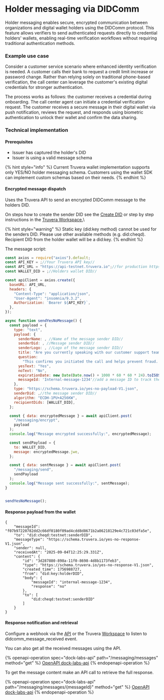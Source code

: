 # Holder messaging via DIDComm

Holder messaging enables secure, encrypted communication between organizations and digital wallet holders using the DIDComm protocol. This feature allows verifiers to send authenticated requests directly to credential holders' wallets, enabling real-time verification workflows without requiring traditional authentication methods.

### Example use case&#x20;

Consider a customer service scenario where enhanced identity verification is needed. A customer calls their bank to request a credit limit increase or password change. Rather than relying solely on traditional phone-based verification, the call center can leverage the customer's existing digital credentials for stronger authentication.

The process works as follows: the customer receives a credential during onboarding. The call center agent can initiate a credential verification request. The customer receives a secure message in their digital wallet via push notification, reviews the request, and responds using biometric authentication to unlock their wallet and confirm the data sharing.

### Technical implementation

#### Prerequisites

* Issuer has captured the holder's DID&#x20;
* Issuer is using a valid message schema&#x20;

{% hint style="info" %}
Current Truvera wallet implementation supports only YES/NO holder messaging schema. Customers using the wallet SDK can implement custom schemas based on their needs.
{% endhint %}

#### **Encrypted message dispatch**

Uses the Truvera API to send an encrypted DIDComm message to the holders  DID.&#x20;

On steps how to create the sender DID see the [Create DID](../dids.md) or step by step instructions in the [Truvera Workspace.](../../workspace/create-an-organization-profile-did.md)\


{% hint style="warning" %}
Static key (did:key method) cannot be used for the senders DID. Please use other available methods (e.g. did:cheqd).\
Recipient DID from the holder wallet will be a did:key.
{% endhint %}

The message script:

```javascript
const axios = require("axios").default;
const API_KEY = ;//Your Truvera API key// 
const API_URL = "https://api-testnet.truvera.io";//for production https://api.truvera.io
const WALLET_DID = ;//Holders wallet DID//

const apiClient = axios.create({
  baseURL: API_URL,
  headers: {
    "Content-Type": "application/json",
    "User-Agent": "insomnia/9.3.2",
    Authorization: `Bearer ${API_KEY}`,
  },
});

async function sendYesNoMessage() {
  const payload = {
    type: "text",
    payload: {
      senderName: , //Name of the message sender DID//
      senderDid: , //Message sender DID//
      senderLogo: , //Logo of the message sender DID//
      title: "Are you currently speaking with our customer support team?",
      question:
        "This confirms you initiated the call and helps prevent fraud. Your personal information will not be shared.",
      yesText: "Yes",
      noText: "No",
      expirationDate: new Date(Date.now() + 1000 * 60 * 60 * 24).toISOString(),
      messageId: 'Internal-message-1234'//add a message ID to track the message
    },
    type: "https://schema.truvera.io/yes-no-payload-V1.json",
    senderDid: ,//the message sender DID//
    algorithm: "ECDH-1PU+A256KW",
    recipientDids: [WALLET_DID],
  };

  const { data: encryptedMessage } = await apiClient.post(
    "/messaging/encrypt",
    payload
  );
  console.log("Message encrypted successfully:", encryptedMessage);

  const sendPayload = {
    to: WALLET_DID,
    message: encryptedMessage.jwe,
  };

  const { data: sentMessage } = await apiClient.post(
    "/messaging/send",
    sendPayload
  );
  console.log("Message sent successfully:", sentMessage);
}


sendYesNoMessage();
```

#### Response payload from the wallet

```
{
    "messageId": "f07b97220782dd2c66df0180f09ad4cdd8d8671b2a86218129e4c721c03dfa5e",
    "to": "did:cheqd:testnet:senderDID",
    "messageType": "https://schema.truvera.io/yes-no-response-V1.json",
    "sender": null,
    "receivedAt": "2025-09-04T12:25:29.331Z",
    "content": {
        "id": "3d287880-898a-11f0-8698-4d8b1173feb3",
        "type": "https://schema.truvera.io/yes-no-response-V1.json",
        "created_time": 1756988727,
        "from": "did:key:holderDID",
        "body": {
            "messageId": "internal-message-1234",
            "response": "no"
        },
        "to": [
            "did:cheqd:testnet:senderDID"
        ]
    }
}
```

#### **Response notification and retrieval**

Configure a webhook via the [API](../webhooks/) or the Truvera [Workspace](../../workspace/creating-api-keys-and-webhook-endpoints.md#h_fae99467a4) to listen to didcomm\_message\_received event.&#x20;

You can also get all the received messages using the API.

{% openapi-operation spec="dock-labs-api" path="/messaging/messages" method="get" %}
[OpenAPI dock-labs-api](https://swagger-api.truvera.io/openapi.yaml)
{% endopenapi-operation %}

To get the message content make an API call to retrieve the full response.

{% openapi-operation spec="dock-labs-api" path="/messaging/messages/{messageId}" method="get" %}
[OpenAPI dock-labs-api](https://swagger-api.truvera.io/openapi.yaml)
{% endopenapi-operation %}
